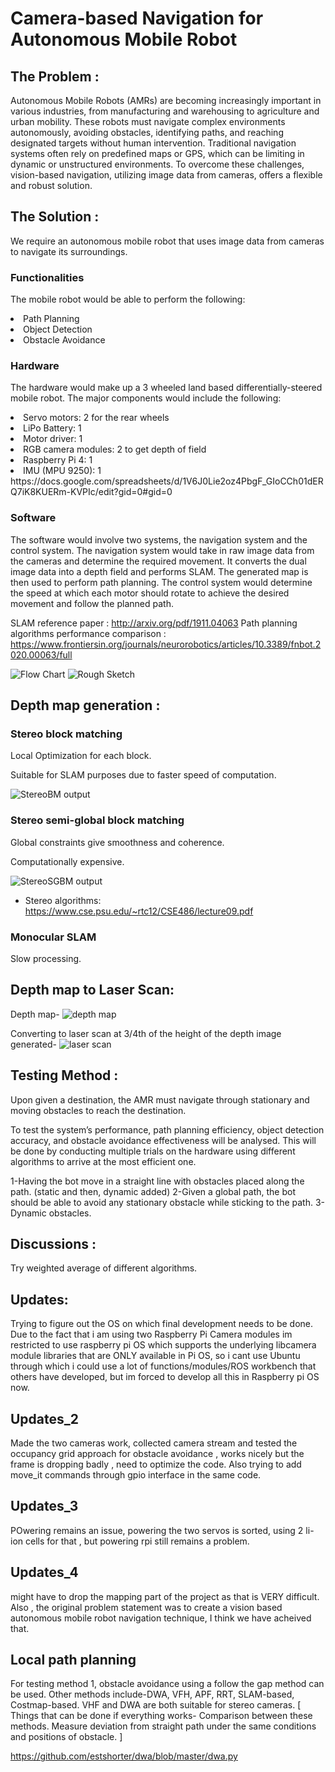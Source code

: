 # Camera-based Navigation for Autonomous Mobile Robot

## The Problem : 

Autonomous Mobile Robots (AMRs) are becoming increasingly important in various industries, from manufacturing and warehousing to agriculture and urban mobility. These robots must navigate complex environments autonomously, avoiding obstacles, identifying paths, and reaching designated targets without human intervention. Traditional navigation systems often rely on predefined maps or GPS, which can be limiting in dynamic or unstructured environments. To overcome these challenges, vision-based navigation, utilizing image data from cameras, offers a flexible and robust solution.



## The Solution :

We require an autonomous mobile robot that uses image data from cameras to navigate its surroundings.

### Functionalities

The mobile robot would be able to perform the following:
<li>Path Planning</li>
<li>Object Detection</li>
<li>Obstacle Avoidance</li>


### Hardware

The hardware would make up a 3 wheeled land based differentially-steered mobile robot. The major components would include the following:

<li>Servo motors: 2 for the rear wheels</li>
<li>LiPo Battery: 1</li>
<li>Motor driver: 1</li>
<li>RGB camera modules: 2 to get depth of field</li>
<li>Raspberry Pi 4: 1</li>
<li>IMU (MPU 9250): 1</li>
https://docs.google.com/spreadsheets/d/1V6J0Lie2oz4PbgF_GIoCCh01dERQ7iK8KUERm-KVPIc/edit?gid=0#gid=0


### Software

The software would involve two systems, the navigation system and the control system.
The navigation system would take in raw image data from the cameras and determine the required movement. It converts the dual image data into a depth field and performs SLAM. The generated map is then used to perform path planning. The control system would determine the speed at which each motor should rotate to achieve the desired movement and follow the planned path.

SLAM reference paper : http://arxiv.org/pdf/1911.04063
Path planning algorithms performance comparison : https://www.frontiersin.org/journals/neurorobotics/articles/10.3389/fnbot.2020.00063/full 

<img src="https://github.com/kanishka-varshini/camera-based-navigation-for-autonomous-mobile-robot/blob/main/AMR.png" alt="Flow Chart"/>
<img src="https://github.com/kanishka-varshini/camera-based-navigation-for-autonomous-mobile-robot/blob/main/Components.png" alt="Rough Sketch"/>

## Depth map generation :

### Stereo block matching
Local Optimization for each block.

Suitable for SLAM purposes due to faster speed of computation.

<img src="https://github.com/kanishka-varshini/camera-based-navigation-for-autonomous-mobile-robot/blob/main/stereobm.png" alt="StereoBM output"/>

### Stereo semi-global block matching
Global constraints give smoothness and coherence.

Computationally expensive.

<img src="https://github.com/kanishka-varshini/camera-based-navigation-for-autonomous-mobile-robot/blob/main/stereosgbm.png" alt="StereoSGBM output"/>


* Stereo algorithms: https://www.cse.psu.edu/~rtc12/CSE486/lecture09.pdf


### Monocular SLAM
Slow processing.

## Depth map to Laser Scan:

Depth map-
<img src="https://github.com/kanishka-varshini/camera-based-navigation-for-autonomous-mobile-robot/blob/main/depthmap.png" alt="depth map"/>

Converting to laser scan at 3/4th of the height of the depth image generated-
<img src="https://github.com/kanishka-varshini/camera-based-navigation-for-autonomous-mobile-robot/blob/main/laserscan%20polar%20plot.png" alt="laser scan"/>


## Testing Method :

Upon given a destination, the AMR must navigate through stationary and moving obstacles to reach the destination.

To test the system’s performance, path planning efficiency, object detection accuracy, and obstacle avoidance effectiveness will be analysed. This will be done by conducting multiple trials on the hardware using different algorithms to arrive at the most efficient one.

1-Having the bot move in a straight line with obstacles placed along the path. (static and then, dynamic added)
2-Given a global path, the bot should be able to avoid any stationary obstacle while sticking to the path.
3-Dynamic obstacles.


## Discussions :

Try weighted average of different algorithms.


## Updates:
Trying to figure out the OS on which final development needs to be done. Due to the fact that i am using two Raspberry Pi Camera modules im restricted to use raspberry pi OS which supports the underlying libcamera module libraries that are ONLY available in Pi OS, so i cant use Ubuntu through which i could use a lot of functions/modules/ROS workbench that others have developed, but im forced to develop all this in Raspberry pi OS now. 

## Updates_2

Made the two cameras work, collected camera stream and tested the occupancy grid approach for obstacle avoidance , works nicely but the frame is dropping badly , need to optimize the code. Also trying to add move_it commands through gpio interface in the same code.

## Updates_3

POwering remains an issue, powering the two servos is sorted, using 2 li-ion cells for that , but powering rpi still remains a problem.

## Updates_4

might have to drop the mapping part of the project as that is VERY difficult. Also , the original problem statement was to create a vision based autonomous mobile robot navigation technique, I think we have acheived that.

## Local path planning
For testing method 1, obstacle avoidance using a follow the gap method can be used.
Other methods include-DWA, VFH, APF, RRT, SLAM-based, Costmap-based. 
VHF and DWA are both suitable for stereo cameras. 
[ Things that can be done if everything works- Comparison between these methods. Measure deviation from straight path under the same conditions and positions of obstacle. ]


https://github.com/estshorter/dwa/blob/master/dwa.py
